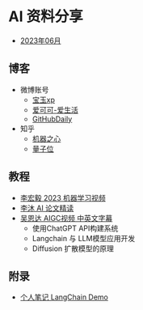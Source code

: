# AI 资料分享

+ [2023年06月](./src/2023/2023.06.09.md)

## 博客

+ 微博账号
    - [宝玉xp](https://weibo.com/u/1727858283)
    - [爱可可-爱生活](https://weibo.com/1402400261)
    - [GitHubDaily](https://weibo.com/u/5722964389)
+ 知乎
    - [机器之心](https://www.zhihu.com/org/ji-qi-zhi-xin-65)
    - [量子位](https://www.zhihu.com/org/liang-zi-wei-48)

## 教程

+ [李宏毅 2023 机器学习视频](https://www.bilibili.com/video/BV1TD4y137mP/)
+ [李沐 AI 论文精读](https://space.bilibili.com/1567748478/channel/collectiondetail?sid=32744)
+ [吴恩达 AIGC视频 中英文字幕](https://mp.weixin.qq.com/s?__biz=MzAxOTcxNTIwNQ==&mid=2457983722&idx=1&sn=92b51b37a4fd3d7be79c7374575823e9&chksm=8cb7bf00bbc0361644fe96cc0b6dd328ede1c4b3539ab5fa9aba7310a19ea847719ca69f71e5&token=1303303848&lang=zh_CN#rd)
    - 使用ChatGPT API构建系统
    - Langchain 与 LLM模型应用开发
    - Diffusion 扩散模型的原理

## 附录

+ [个人笔记 LangChain Demo](https://github.com/moyy/langchain_demo)